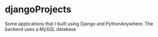 # djangoProjects
Some applications that I built using Django and PythonAnywhere. The backend uses a MySQL database
